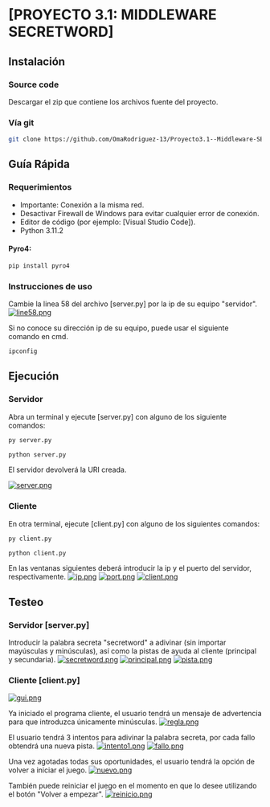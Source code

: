 # [PROYECTO 3.1: MIDDLEWARE SECRETWORD]
 
## Instalación

### Source code

Descargar el zip que contiene los archivos fuente del proyecto.

### Vía git 

```bash
git clone https://github.com/OmaRodriguez-13/Proyecto3.1--Middleware-SECRETWORD-PYRO4-.git
```

## Guía Rápida

### Requerimientos

- Importante: Conexión a la misma red.
- Desactivar Firewall de Windows para evitar cualquier error de conexión.
- Editor de código (por ejemplo: [Visual Studio Code]).
- Python 3.11.2

#### Pyro4:

```bash
pip install pyro4
```

### Instrucciones de uso

Cambie la linea 58 del archivo [server.py] por la ip de su equipo "servidor".
[![line58.png](https://i.postimg.cc/TPsVJVM5/line58.png)](https://postimg.cc/QBpKXWMj)

Si no conoce su dirección ip de su equipo, puede usar el siguiente comando en cmd.

```bash
ipconfig
```

## Ejecución

### Servidor

Abra un terminal y ejecute [server.py] con alguno de los siguiente comandos:

```bash
py server.py
```

```bash
python server.py
```

El servidor devolverá la URI creada.

[![server.png](https://i.postimg.cc/0QMJWNVx/server.png)](https://postimg.cc/TLxwhT8H)

### Cliente

En otra terminal, ejecute [client.py] con alguno de los siguientes comandos:

```bash
py client.py
```

```bash
python client.py
```

En las ventanas siguientes deberá introducir la ip y el puerto del servidor, respectivamente.
[![ip.png](https://i.postimg.cc/CK9SJknZ/ip.png)](https://postimg.cc/cK7pLKmZ)
[![port.png](https://i.postimg.cc/rskc2TJM/port.png)](https://postimg.cc/0Mch7LFB)
[![client.png](https://i.postimg.cc/j5TksSGg/client.png)](https://postimg.cc/67Hhct6n)

## Testeo

### Servidor [server.py]

Introducir la palabra secreta "secretword" a adivinar (sin importar mayúsculas y minúsculas), así como la pistas de ayuda al cliente (principal y secundaria).
[![secretword.png](https://i.postimg.cc/RhjNJhwf/secretword.png)](https://postimg.cc/BPBqdqYQ)
[![principal.png](https://i.postimg.cc/dQ7R3yYh/principal.png)](https://postimg.cc/Th65Hhhx)
[![pista.png](https://i.postimg.cc/Vk5zPmMP/pista.png)](https://postimg.cc/DSV9qVBx)


### Cliente [client.py]
[![gui.png](https://i.postimg.cc/7YXwGfD2/gui.png)](https://postimg.cc/SJXwHQnS)

Ya iniciado el programa cliente, el usuario tendrá un mensaje de advertencia para que introduzca únicamente minúsculas.
[![regla.png](https://i.postimg.cc/DfXSXQYb/regla.png)](https://postimg.cc/kD7MrSCn)

El usuario tendrá 3 intentos para adivinar la palabra secreta, por cada fallo obtendrá una nueva pista.
[![intento1.png](https://i.postimg.cc/T34x0FK2/intento1.png)](https://postimg.cc/MnVgKs0g)
[![fallo.png](https://i.postimg.cc/fTHQWpj7/fallo.png)](https://postimg.cc/JGB2PTFt)

Una vez agotadas todas sus oportunidades, el usuario tendrá la opción de volver a iniciar el juego.
[![nuevo.png](https://i.postimg.cc/dQ4xGdkw/nuevo.png)](https://postimg.cc/23LGD17K)

También puede reiniciar el juego en el momento en que lo desee utilizando el botón "Volver a empezar".
[![reinicio.png](https://i.postimg.cc/5trtHjB3/reinicio.png)](https://postimg.cc/3yghV8b4)
